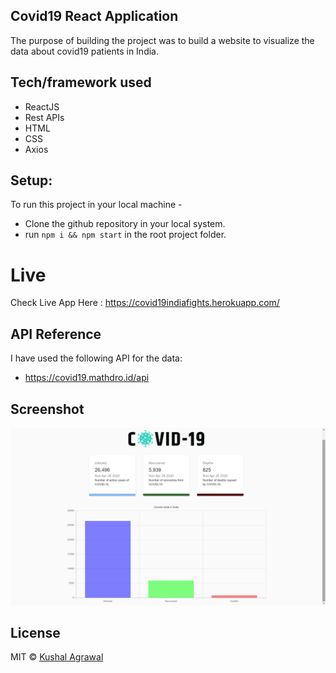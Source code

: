 ## Covid19 React Application
The purpose of building the project was to build a website to visualize the data about covid19 patients in India.


## Tech/framework used
- ReactJS
- Rest APIs
- HTML
- CSS
- Axios

## Setup:
To run this project in your local machine - 
- Clone the github repository in your local system.
- run ```npm i && npm start``` in the root project folder.

# Live 
Check Live App Here : https://covid19indiafights.herokuapp.com/

## API Reference
I have used the following API for the data:
- https://covid19.mathdro.id/api

## Screenshot

![](images/1.png)

## License
MIT © [Kushal Agrawal]()
